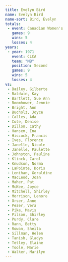 ```yaml
---
title: Evelyn Bird
name: Evelyn Bird
name-sort: Bird, Evelyn
totals:
 - event: Canadian Women's
   games: 9
   wins: 5
   losses: 4
years:
 - year: 1971
   event: CLCA
   team: "MB"
   position: Second
   games: 9
   wins: 5
   losses: 4
vs:
 - Bailey, Gilberte
 - Baldwin, Kay
 - Bartlett, Sue Ann
 - Boomhower, Jennie
 - Bright, Ann
 - Bucholz, Joyce
 - Calles, Ada
 - Cote, Denise
 - Dillon, Cathy
 - Hansen, Ina
 - Hiscock, Francis
 - Ives, Florence
 - Janelle, Nicole
 - Janelle, Paulette
 - Johnston, Pauline
 - Klinck, Carol
 - Knudson, Norma
 - LaPointe, Doris
 - Lenihan, Geraldine
 - MacLeod, Joan
 - Maher, Pat
 - McKee, Joyce
 - Mitchell, Shirley
 - Morrison, Lenore
 - Orser, Anne
 - Pezer, Vera
 - Pike, Mavis
 - Pilson, Shirley
 - Purdy, Clare
 - Rann, Betty
 - Rowan, Sheila
 - Sillman, Helen
 - Tanish, Gladys
 - Tetley, Elaine
 - Toole, Marie
 - Walker, Marilyn
---
```


